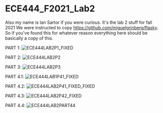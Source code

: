 # ECE444_F2021_Lab2
Also my name is Ian Sartor if you were curious.
It's the lab 2 stuff for fall 2021
We were instructed to copy https://github.com/miguelgrinberg/flasky. So if you've found this for whatever reason everything here should be basically a copy of this.



PART 1:
![ECE444LAB2P1_FIXED](https://user-images.githubusercontent.com/90578208/134833143-f583aecf-bc13-4a0f-99d3-62c46f0ffaf9.png)

PART 2:
![ECE444LAB2P2](https://user-images.githubusercontent.com/90578208/134833193-bc1e4cc1-e259-459a-84a2-49d44af53cb0.png)

PART 3:
![ECE444LAB2P3](https://user-images.githubusercontent.com/90578208/134833232-0fccb6f6-ea0a-4235-bbb8-79c6c2766683.png)

PART 4.1:
![ECE444LAB1P41_FIXED](https://user-images.githubusercontent.com/90578208/134833251-6e5b3e1f-999b-42d9-85d5-e2f3d16ceab0.png)

PART 4.2:
![ECE444LAB2P41_FIXED_FIXED](https://user-images.githubusercontent.com/90578208/134833305-80d34a93-5d22-453b-9942-ae8fb14a3aa4.png)

PART 4.3:
![ECE444LAB2P42_FIXED](https://user-images.githubusercontent.com/90578208/134833323-71dcfeed-1fbd-49c5-b05b-d1e6246d4863.png)

PART 4.4:
![ECE444LAB2PART44](https://user-images.githubusercontent.com/90578208/134833513-45352679-d28e-402f-bdd7-4d3abae92d81.png)







